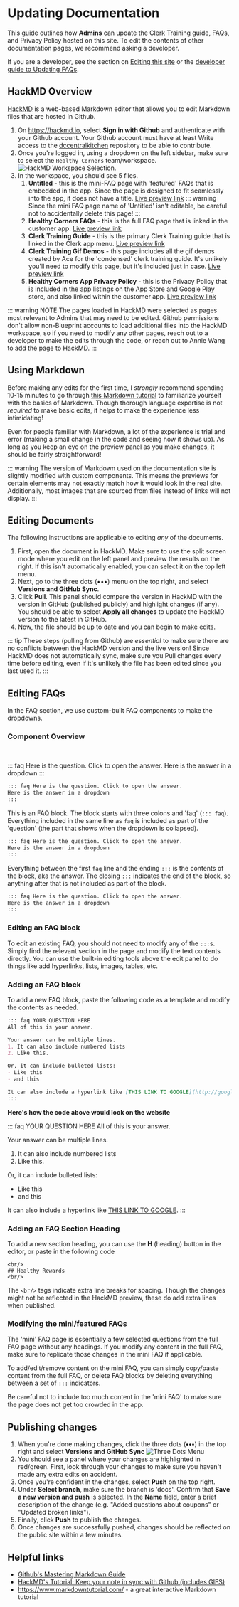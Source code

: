 # Updating Documentation

This guide outlines how **Admins** can update the Clerk Training guide, FAQs, and Privacy Policy hosted on this site. To edit the contents of other documentation pages, we recommend asking a developer. 

If you are a developer, see the section on [Editing this site](../../#editing-this-site) or the [developer guide to Updating FAQs](../customer/updating-faqs.html#updating-faqs).

## HackMD Overview
[HackMD](https://hackmd.io/) is a web-based Markdown editor that allows you to edit Markdown files that are hosted in Github.

1. On <https://hackmd.io>, select **Sign in with Github** and authenticate with your Github account. Your Github account must have at least Write access to the [dccentralkitchen](https://github.com/calblueprint/dccentralkitchen) repository to be able to contribute.
2. Once you're logged in, using a dropdown on the left sidebar, make sure to select the `Healthy Corners` team/workspace.
![HackMD Workspace Selection](../assets/admin/hackmdworkspace.png).
3. In the workspace, you should see 5 files.
   1. **Untitled** - this is the mini-FAQ page with 'featured' FAQs that is embedded in the app. Since the page is designed to fit seamlessly into the app, it does not have a title. [Live preview link](../faq-mini.md)
        ::: warning
        Since the mini FAQ page name of 'Untitled' isn't editable, be careful not to accidentally delete this page!
        :::
   2. **Healthy Corners FAQs** - this is the full FAQ page that is linked in the customer app. [Live preview link](../faq.md)
   3. **Clerk Training Guide** - this is the primary Clerk Training guide that is linked in the Clerk app menu. [Live preview link](clerktraining.md)
   4. **Clerk Training Gif Demos** - this page includes all the gif demos created by Ace for the 'condensed' clerk training guide. It's unlikely you'll need to modify this page, but it's included just in case. [Live preview link](clerktraininggifs.md)
   5. **Healthy Corners App Privacy Policy** - this is the Privacy Policy that is included in the app listings on the App Store and Google Play store, and also linked within the customer app. [Live preview link](../shared/privacypolicy.md)

::: warning NOTE
The pages loaded in HackMD were selected as pages most relevant to Admins that may need to be edited. Github permissions don't allow non-Blueprint accounts to load additional files into the HackMD workspace, so if you need to modify any other pages, reach out to a developer to make the edits through the code, or reach out to Annie Wang to add the page to HackMD.
:::

## Using Markdown

Before making any edits for the first time, I *strongly* recommend spending 10-15 minutes to go through [this Markdown tutorial](https://www.markdowntutorial.com/) to familiarize yourself with the basics of Markdown. Though thorough language expertise is not *required* to make basic edits, it helps to make the experience less intimidating!

Even for people familiar with Markdown, a lot of the experience is trial and error (making a small change in the code and seeing how it shows up). As long as you keep an eye on the preview panel as you make changes, it should be fairly straightforward!


::: warning 
The version of Markdown used on the documentation site is slightly modified with custom components. This means the previews for certain elements may not exactly match how it would look in the real site. Additionally, most images that are sourced from files instead of links will not display.
:::

## Editing Documents

The following instructions are applicable to editing *any* of the documents.

1. First, open the document in HackMD. Make sure to use the split screen mode where you edit on the left panel and preview the results on the right. If this isn't automatically enabled, you can select it on the top left menu.
2. Next, go to the three dots (•••) menu on the top right, and select **Versions and GitHub Sync**. 
3. Click **Pull**. This panel should compare the version in HackMD with the version in GitHub (published publicly) and highlight changes (if any). You should be able to select **Apply all changes** to update the HackMD version to the latest in GitHub.
4. Now, the file should be up to date and you can begin to make edits.

::: tip
These steps (pulling from Github) are *essential* to make sure there are no conflicts between the HackMD version and the live version! Since HackMD does not automatically sync, make sure you Pull changes every time before editing, even if it's unlikely the file has been edited since you last used it.
:::


## Editing FAQs

In the FAQ section, we use custom-built FAQ components to make the dropdowns.

### Component Overview
<br/>

::: faq Here is the question. Click to open the answer.
Here is the answer in a dropdown
:::

``` md
::: faq Here is the question. Click to open the answer.
Here is the answer in a dropdown
:::
```

This is an FAQ block. The block starts with three colons and 'faq' (`::: faq`). Everything included in the same line as `faq` is included as part of the 'question' (the part that shows when the dropdown is collapsed).

``` md {1}
::: faq Here is the question. Click to open the answer. 
Here is the answer in a dropdown
:::
```


Everything between the first `faq` line and the ending `:::` is the contents of the block, aka the answer. The closing `:::` indicates the end of the block, so anything after that is not included as part of the block.

``` md {2}
::: faq Here is the question. Click to open the answer. 
Here is the answer in a dropdown
:::
```

### Editing an FAQ block

To edit an existing FAQ, you should not need to modify any of the `:::`s. Simply find the relevant section in the page and modify the text contents directly. You can use the built-in editing tools above the edit panel to do things like add hyperlinks, lists, images, tables, etc.


### Adding an FAQ block

To add a new FAQ block, paste the following code as a template and modify the contents as needed.
``` md
::: faq YOUR QUESTION HERE
All of this is your answer.

Your answer can be multiple lines.
1. It can also include numbered lists
2. Like this.

Or, it can include bulleted lists:
- Like this
- and this

It can also include a hyperlink like [THIS LINK TO GOOGLE](http://google.com/).
:::

```


**Here's how the code above would look on the website**

::: faq YOUR QUESTION HERE
All of this is your answer.

Your answer can be multiple lines.
1. It can also include numbered lists
2. Like this.

Or, it can include bulleted lists:
- Like this
- and this

It can also include a hyperlink like [THIS LINK TO GOOGLE](http://google.com/).
:::


### Adding an FAQ Section Heading

To add a new section heading, you can use the **H** (heading) button in the editor, or paste in the following code
```
<br/>
## Healthy Rewards 
<br/>
```
The `<br/>` tags indicate extra line breaks for spacing. Though the changes might not be reflected in the HackMD preview, these do add extra lines when published.

### Modifying the mini/featured FAQs

The 'mini' FAQ page is essentially a few selected questions from the full FAQ page without any headings. If you modify any content in the full FAQ, make sure to replicate those changes in the mini FAQ if applicable. 

To add/edit/remove content on the mini FAQ, you can simply copy/paste content from the full FAQ, or delete FAQ blocks by deleting everything between a set of `:::` indicators.

Be careful not to include too much content in the 'mini FAQ' to make sure the page does not get too crowded in the app.

## Publishing changes
1. When you're done making changes, click the three dots (**•••**) in the top right and select **Versions and GitHub Sync**
![Three Dots Menu](../assets/admin/hackmdmenu.png)
2. You should see a panel where your changes are highlighted in red/green. First, look through your changes to make sure you haven't made any extra edits on accident.
3. Once you're confident in the changes, select **Push** on the top right.
4. Under **Select branch**, make sure the branch is 'docs'. Confirm that **Save a new version and push** is selected. In the **Name** field, enter a brief description of the change (e.g. "Added questions about coupons" or "Updated broken links").
5. Finally, click **Push** to publish the changes.
6. Once changes are successfully pushed, changes should be reflected on the public site within a few minutes.


## Helpful links

- [Github's Mastering Markdown Guide](https://guides.github.com/features/mastering-markdown/)
- [HackMD's Tutorial: Keep your note in sync with Github (includes GIFS)](https://hackmd.io/c/tutorials/%2Fs%2Flink-with-github#Keep-your-note-sync-with-GitHub)
- <https://www.markdowntutorial.com/> - a great interactive Markdown tutorial